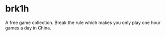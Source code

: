 # brk1h
A free game collection. Break the rule which makes you only play one hour games a day in China.
